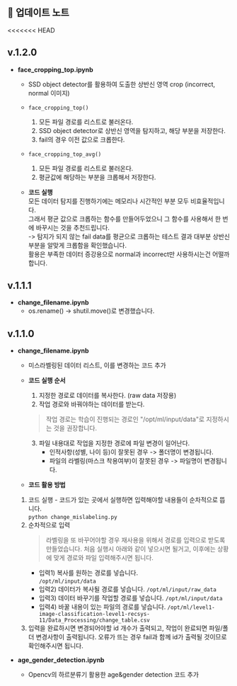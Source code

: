 

## 🔎 업데이트 노트
<<<<<<< HEAD

## v.1.2.0
- **face_cropping_top.ipynb**
    - SSD object detector를 활용하여 도출한 상반신 영역 crop (incorrect, normal 이미지)
    - `face_cropping_top()`
        1. 모든 파일 경로를 리스트로 불러온다.
        2. SSD object detector로 상반신 영역을 탐지하고, 해당 부분을 저장한다.
        3. fail의 경우 이전 값으로 크롭한다.

    - `face_cropping_top_avg()`
        1. 모든 파일 경로를 리스트로 불러온다.
        2. 평균값에 해당하는 부분을 크롭해서 저장한다.

    - **코드 실행**   
    모든 데이터 탐지를 진행하기에는 메모리나 시간적인 부분 모두 비효율적입니다.   
    그래서 평균 값으로 크롭하는 함수를 만들어두었으니 그 함수를 사용해서 한 번에 바꾸시는 것을 추천드립니다.   
    -> 탐지가 되지 않는 fail data를 평균으로 크롭하는 테스트 결과 대부분 상반신 부분을 알맞게 크롭함을 확인했습니다.   
    활용은 부족한 데이터 증강용으로 normal과 incorrect만 사용하시는건 어떨까합니다.


## v.1.1.1
- **change_filename.ipynb**
    - os.rename() -> shutil.move()로 변경했습니다.

## v.1.1.0
- **change_filename.ipynb**
    - 미스라벨링된 데이터 리스트, 이를 변경하는 코드 추가   
    - **코드 실행 순서**
        1. 지정한 경로로 데이터를 복사한다. (raw data 저장용)
        2. 작업 경로와 바꿔야하는 데이터를 받는다.
        > 작업 경로는 학습이 진행되는 경로인 "/opt/ml/input/data"로 지정하시는 것을 권장합니다.
        3. 파일 내용대로 작업을 지정한 경로에 파일 변경이 일어난다.
            - 인적사항(성별, 나이 등)이 잘못된 경우 -> 폴더명이 변경됩니다.
            - 파일의 라벨링(마스크 착용여부)이 잘못된 경우 -> 파일명이 변경됩니다.

    - **코드 활용 방법**
    1. 코드 실행 - 코드가 있는 곳에서 실행하면 입력해야할 내용들이 순차적으로 뜹니다.   
    `python change_mislabeling.py`
    2. 순차적으로 입력
        > 라벨링을 또 바꾸어야할 경우 재사용을 위해서 경로를 입력으로 받도록 만들었습니다. 처음 실행시 아래와 같이 넣으시면 될거고, 이후에는 상황에 맞게 경로와 파일 입력해주시면 됩니다.
        - 입력1) 복사를 원하는 경로를 넣습니다.   
        `/opt/ml/input/data`
        - 입력2) 데이터가 복사될 경로를 넣습니다.
        `/opt/ml/input/raw_data`
        - 입력3) 데이터 바꾸기를 작업할 경로를 넣습니다.
        `/opt/ml/input/data`
        - 입력4) 바꿀 내용이 있는 파일의 경로를 넣습니다.
        `/opt/ml/level1-image-classification-level1-recsys-11/Data_Processing/change_table.csv`
    3. 입력을 완료하시면 변경되어야할 id 개수가 출력되고, 작업이 완료되면 파일/폴더 변경사항이 출력됩니다. 오류가 뜨는 경우 fail과 함께 id가 출력될 것이므로 확인해주시면 됩니다.

- **age_gender_detection.ipynb**   
    - Opencv의 하르분류기 활용한 age&gender detection 코드 추가